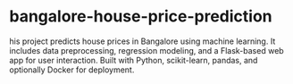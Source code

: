 # bangalore-house-price-prediction
his project predicts house prices in Bangalore using machine learning. It includes data preprocessing, regression modeling, and a Flask-based web app for user interaction. Built with Python, scikit-learn, pandas, and optionally Docker for deployment.
